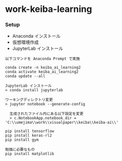 # work-keiba-learning

### Setup

* Anaconda インストール
* 仮想環境作成
* JupyterLab インストール

```
以下コマンドを Anaconda Prompt で実施

conda create -n keiba_ai_learning2
conda activate keiba_ai_learning2
conda update --all

JupyterLab インストール
> conda install jupyterlab

ワーキングディレクトリ変更
> jupyter notebook --generate-config

  生成されたファイル内にある以下設定を変更
  > c.NotebookApp.notebook_dir = 'C:\\umejima\\work\\visualpaper\\keiba\\keiba-ai\\'

pip install tensorflow
pip install keras-rl2
pip install gym

勉強に必要なもの
pip install matplotlib
```
